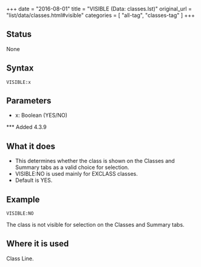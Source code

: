 +++
date = "2016-08-01"
title = "VISIBLE (Data: classes.lst)"
original_url = "list/data/classes.html#visible"
categories = [ "all-tag", "classes-tag" ]
+++

## Status

None

## Syntax

`VISIBLE:x`

## Parameters

-   x: Boolean (YES/NO)



<span id="visible"></span> \*\*\* Added 4.3.9

What it does
------------

-   This determines whether the class is shown on the Classes and
    Summary tabs as a valid choice for selection.
-   VISIBLE:NO is used mainly for EXCLASS classes.
-   Default is YES.

Example
-------

`VISIBLE:NO`

The class is not visible for selection on the Classes and Summary tabs.

Where it is used
----------------

Class Line.

